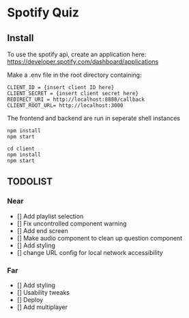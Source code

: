 # Spotify Quiz

## Install  
To use the spotify api, create an application here:
https://developer.spotify.com/dashboard/applications

Make a .env file in the root directory containing:
```
CLIENT_ID = {insert client ID here}
CLIENT_SECRET = {insert client secret here}
REDIRECT_URI = http://localhost:8888/callback
CLIENT_ROOT_URL= http://localhost:3000
```

The frontend and backend are run in seperate shell instances
```
npm install
npm start
```

```
cd client
npm install
npm start
```
## TODOLIST

### Near
- [] Add playlist selection
- [] Fix uncontrolled component warning
- [] Add end screen
- [] Make audio component to clean up question component
- [] Add styling
- [] change URL config for local network accessibility

### Far
- [] Add styling
- [] Usability tweaks
- [] Deploy
- [] Add multiplayer




